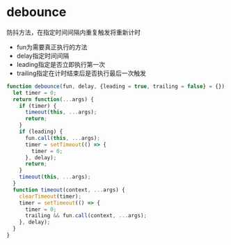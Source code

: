 # debounce

防抖方法，在指定时间间隔内重复触发将重新计时
- fun为需要真正执行的方法
- delay指定时间间隔
- leading指定是否立即执行第一次
- trailing指定在计时结束后是否执行最后一次触发

```javascript
function debounce(fun, delay, {leading = true, trailing = false} = {}) {
  let timer = 0;
  return function(...args) {
    if (timer) {
      timeout(this, ...args);
      return;
    }
    if (leading) {
      fun.call(this, ...args);
      timer = setTimeout(() => {
        timer = 0;
      }, delay);
      return;
    }
    timeout(this, ...args);
  }
  function timeout(context, ...args) {
    clearTimeout(timer);
    timer = setTimeout(() => {
      timer = 0;
      trailing && fun.call(context, ...args);
    }, delay);
  }
}
```
